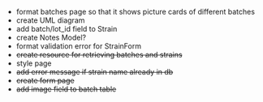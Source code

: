 - format batches page so that it shows picture cards of different batches
- create UML diagram
- add batch/lot_id field to Strain
- create Notes Model?
- format validation error for StrainForm
- ~~create resource for retrieving batches and strains~~
- style page
- ~~add error message if strain name already in db~~
- ~~create form page~~
- ~~add image field to batch table~~
